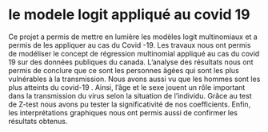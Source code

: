 # le modele logit appliqué au covid 19

Ce projet a permis de mettre en lumière les modèles logit multinomiaux et a permis de
les appliquer au cas du Covid -19. Les travaux nous ont permis de modéliser le
concept de régression multinomial appliqué au cas du covid 19 sur des données
publiques du canada.
L’analyse des résultats nous ont permis de conclure que ce sont les personnes âgées
qui sont les plus vulnérables à la transmission. Nous avons aussi vu que les hommes
sont les plus atteints du covid-19 . Ainsi, l’âge et le sexe jouent un rôle important dans
la transmission du virus selon la situation de l’individu. Grâce au test de Z-test nous
avons pu tester la significativité de nos coefficients.
Enfin, les interprétations graphiques nous ont permis aussi de confirmer les résultats
obtenus.
